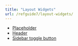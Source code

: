 ```yaml
---
title: "Layout Widgets"
url: /refguide7/layout-widgets/
---
```



*   [Placeholder](/refguide7/placeholder/)
*   [Header](/refguide7/header/)
*   [Sidebar toggle button](/refguide7/sidebar-toggle-button/)
